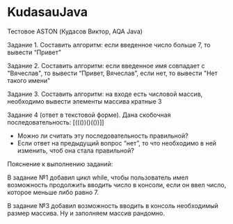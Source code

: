 # KudasauJava
Тестовое ASTON (Кудасов Виктор, AQA Java)

Задание 1.
Составить алгоритм: если введенное число больше 7, то вывести “Привет”

Задание 2.
Составить алгоритм: если введенное имя совпадает с "Вячеслав", то вывести “Привет, Вячеслав”, если нет, то вывести "Нет такого имени"

Задание 3.
Составить алгоритм: на входе есть числовой массив, необходимо вывести элементы массива кратные 3

Задание 4 (ответ в текстовой форме).
Дана скобочная последовательность: [((())()(())]]
- Можно ли считать эту последовательность правильной?
- Если ответ на предыдущий вопрос “нет”, то что необходимо в ней изменить, чтоб она стала правильной?

Пояснение к выполнению заданий:

В задание №1 добавил цикл while, чтобы пользователь имел возможность продолжить вводить число в консоли, если он ввел число, которое меньше либо равно 7. 

В задание №3 добавил возможность вводить в консоль необходимый размер массива. Ну и заполняем массив рандомно.
